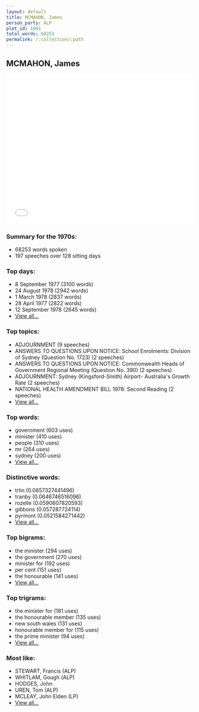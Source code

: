 ```yaml
---
layout: default
title: MCMAHON, James
person_party: ALP
plot_id: 1041
total_words: 68253
permalink: /:collection/:path
---
```


## MCMAHON, James

<iframe width="100%" height="400" frameborder="0" scrolling="no" src="//plot.ly/~wragge/1041.embed"></iframe>


### Summary for the 1970s:

* 68253 words spoken
* 197 speeches over 128 sitting days


### Top days:

* 8 September 1977 (3100 words)
* 24 August 1978 (2942 words)
* 1 March 1978 (2837 words)
* 28 April 1977 (2822 words)
* 12 September 1978 (2645 words)
* [View all...](days/)


### Top topics:

* ADJOURNMENT (9 speeches)
* ANSWERS TO QUESTIONS UPON NOTICE: School Enrolments: Division of Sydney (Question No. 1723) (2 speeches)
* ANSWERS TO QUESTIONS UPON NOTICE: Commonwealth Heads of Government Regional Meeting (Question No. 390) (2 speeches)
* ADJOURNMENT: Sydney (Kingsford-Smith) Airport- Australia's Growth Rate (2 speeches)
* NATIONAL HEALTH AMENDMENT BILL 1978: Second Reading (2 speeches)
* [View all...](topics/)


### Top words:

* government (603 uses)
* minister (410 uses)
* people (310 uses)
* mr (264 uses)
* sydney (200 uses)
* [View all...](words/)


### Distinctive words:

* trlin (0.0657327441496)
* tranby (0.0646746516096)
* rozelle (0.0590607820593)
* gibbons (0.057287724114)
* pyrmont (0.0521584271442)
* [View all...](sig_words/)


### Top bigrams:

* the minister (294 uses)
* the government (270 uses)
* minister for (192 uses)
* per cent (151 uses)
* the honourable (141 uses)
* [View all...](bigrams/)


### Top trigrams:

* the minister for (181 uses)
* the honourable member (135 uses)
* new south wales (131 uses)
* honourable member for (115 uses)
* the prime minister (94 uses)
* [View all...](trigrams/)


### Most like:

* STEWART, Francis (ALP)
* WHITLAM, Gough (ALP)
* HODGES, John 
* UREN, Tom (ALP)
* MCLEAY, John Elden (LP)
* [View all...](similarities/)
